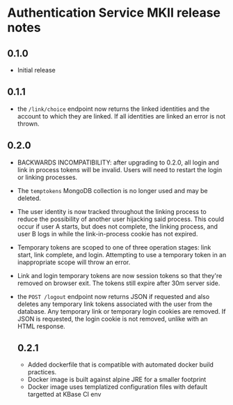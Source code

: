 Authentication Service MKII release notes
=========================================

0.1.0
-----

* Initial release

0.1.1
-----

* the `/link/choice` endpoint now returns the linked identities and the account to which they are
  linked. If all identities are linked an error is not thrown.

0.2.0
-----

* BACKWARDS INCOMPATIBILITY: after upgrading to 0.2.0, all login and link in process tokens will
  be invalid. Users will need to restart the login or linking processes.
* The `temptokens` MongoDB collection is no longer used and may be deleted.
* The user identity is now tracked throughout the linking process to reduce the possibility
  of another user hijacking said process. This could occur if user A starts, but does not complete,
  the linking process, and user B logs in while the link-in-process cookie has not expired.
* Temporary tokens are scoped to one of three operation stages: link start, link complete,
  and login. Attempting to use a temporary token in an inappropriate scope will throw an error.
* Link and login temporary tokens are now session tokens so that they're removed on browser exit.
  The tokens still expire after 30m server side.
* the `POST /logout` endpoint now returns JSON if requested and also deletes any temporary link
  tokens associated with the user from the database. Any temporary link or temporary login
  cookies are removed. If JSON is requested, the login cookie is not removed, unlike with an
  HTML response.

  0.2.1
  -----

  * Added dockerfile that is compatible with automated docker build practices.
  * Docker image is built against alpine JRE for a smaller footprint
  * Docker image uses templatized configuration files with default targetted at KBase CI env